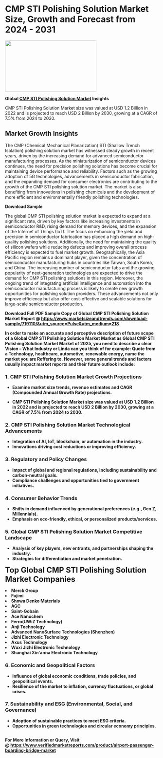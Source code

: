 <H1>CMP STI Polishing Solution Market Size, Growth and Forecast from 2024 - 2031</H1><img class="aligncenter size-medium wp-image-584254" src="https://thirdeyenews.in/wp-content/uploads/2024/09/Global-Market-Research-300x168.jpeg" alt="" width="300" height="168" /><p><strong>Global&nbsp;<a href="https://www.marketsizeandtrends.com/download-sample/719110/&amp;utm_source=Pulse&amp;utm_medium=218">CMP STI Polishing Solution Market</a> Insights</strong></p><p>CMP STI Polishing Solution Market size was valued at USD 1.2 Billion in 2022 and is projected to reach USD 2 Billion by 2030, growing at a CAGR of 7.5% from 2024 to 2030.</p><p><h2>Market Growth Insights</h2> <p>The CMP (Chemical Mechanical Planarization) STI (Shallow Trench Isolation) polishing solution market has witnessed steady growth in recent years, driven by the increasing demand for advanced semiconductor manufacturing processes. As the miniaturization of semiconductor devices continues, the need for precision polishing solutions has become crucial for maintaining device performance and reliability. Factors such as the growing adoption of 5G technologies, advancements in semiconductor fabrication, and the expanding demand for consumer electronics are contributing to the growth of the CMP STI polishing solution market. The market is also benefiting from innovations in polishing chemicals and the development of more efficient and environmentally friendly polishing technologies.</p> <p><strong>Download Sample</strong></p> <p>The global CMP STI polishing solution market is expected to expand at a significant rate, driven by key factors like increasing investments in semiconductor R&D, rising demand for memory devices, and the expansion of the Internet of Things (IoT). The focus on enhancing the yield and precision in semiconductor fabrication has placed a high demand on high-quality polishing solutions. Additionally, the need for maintaining the quality of silicon wafers while reducing defects and improving overall process efficiency is expected to fuel market growth. Geographically, the Asia Pacific region remains a dominant player, given the concentration of semiconductor manufacturing hubs in countries like Taiwan, South Korea, and China. The increasing number of semiconductor fabs and the growing popularity of next-generation technologies are expected to drive the demand for CMP STI polishing solutions in this region. Moreover, the ongoing trend of integrating artificial intelligence and automation into the semiconductor manufacturing process is likely to create new growth opportunities for polishing solution providers. These advancements not only improve efficiency but also offer cost-effective and scalable solutions for large-scale semiconductor production.</p> <p><strong></p><p><span class=""><strong>Download Full PDF Sample Copy of Global CMP STI Polishing Solution Market Report</strong> @ <a href="https://www.marketsizeandtrends.com/download-sample/719110/&amp;utm_source=Pulse&amp;utm_medium=218" target="_blank">https://www.marketsizeandtrends.com/download-sample/719110/&amp;utm_source=Pulse&amp;utm_medium=218</a></span></p><p>In order to make an accurate and perceptive description of future scope of a Global&nbsp;CMP STI Polishing Solution Market Market as Global&nbsp;CMP STI Polishing Solution Market Market of 2025, you need to describe a clear Vision &ndash; What Industry or Linda can you think of for example: Quote from a Technology, healthcare, automotive, renewable energy, name the market you are Reffering to. However, some general trends and factors usually impact market reports and their future outlook include:</p><h3>1.&nbsp;<strong>CMP STI Polishing Solution Market Growth Projections</strong></h3><ul><li>Examine market size trends, revenue estimates and CAGR (Compounded Annual Growth Rate) projections.</li><li><p>CMP STI Polishing Solution Market size was valued at USD 1.2 Billion in 2022 and is projected to reach USD 2 Billion by 2030, growing at a CAGR of 7.5% from 2024 to 2030.</p></li></ul><h3>2.&nbsp;<strong>CMP STI Polishing Solution Market Technological Advancements</strong></h3><ul><li>Integration of AI, IoT, blockchain, or automation in the industry.</li><li>Innovations driving cost reductions or improving efficiency.</li></ul><h3>3.&nbsp;<strong>Regulatory and Policy Changes</strong></h3><ul><li>Impact of global and regional regulations, including sustainability and carbon-neutral goals.</li><li>Compliance challenges and opportunities tied to government initiatives.</li></ul><h3>4.&nbsp;<strong>Consumer Behavior Trends</strong></h3><ul><li>Shifts in demand influenced by generational preferences (e.g., Gen Z, Millennials).</li><li>Emphasis on eco-friendly, ethical, or personalized products/services.</li></ul><h3>5.&nbsp;<strong>Global CMP STI Polishing Solution Market Competitive Landscape</strong></h3><ul><li>Analysis of key players, new entrants, and partnerships shaping the industry.</li><li>Strategies for differentiation and market penetration.</li></ul><p data-pm-slice="1 1 []"><span style="color: inherit; font-family: inherit; font-size: 25px;">Top Global CMP STI Polishing Solution Market Companies</span></p><div class="" data-test-id=""><p><li>Merck Group</li><li> Fujimi</li><li> Showa Denko Materials</li><li> AGC</li><li> Saint-Gobain</li><li> Ace Nanochem</li><li> Ferro(UWiZ Technology)</li><li> Anji Technology</li><li> Advanced NanoSurface Technologies (Shenzhen)</li><li> Jizhi Electronic Technology</li><li> Axus Technology</li><li> Wuxi Jizhi Electronic Technology</li><li> Shanghai Xin'anna Electronic Technology</li></p></div><h3>6.&nbsp;<strong>Economic and Geopolitical Factors</strong></h3><ul><li>Influence of global economic conditions, trade policies, and geopolitical events.</li><li>Resilience of the market to inflation, currency fluctuations, or global crises.</li></ul><h3>7.&nbsp;<strong>Sustainability and ESG (Environmental, Social, and Governance)</strong></h3><ul><li>Adoption of sustainable practices to meet ESG criteria.</li><li>Opportunities in green technologies and circular economy principles.</li></ul><h2><strong style="font-size: 14px;">For More Information or Query, Visit @&nbsp;</strong><a style="background-color: #ffffff; font-size: 14px;" href="https://www.marketsizeandtrends.com/report/cmp-sti-polishing-solution-market/" target="_blank">https://www.verifiedmarketreports.com/product/airport-passenger-boarding-bridge-market</a></h2>
